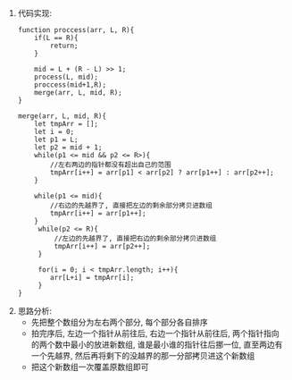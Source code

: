 1. 代码实现:
    ```
    function proccess(arr, L, R){
        if(L == R){
            return;
        }

        mid = L + (R - L) >> 1;
        process(L, mid);
        proccess(mid+1,R);
        merge(arr, L, mid, R);
    }

    merge(arr, L, mid, R){
        let tmpArr = [];
        let i = 0;
        let p1 = L;
        let p2 = mid + 1;
        while(p1 <= mid && p2 <= R>){
            //左右两边的指针都没有超出自己的范围
            tmpArr[i++] = arr[p1] < arr[p2] ? arr[p1++] : arr[p2++];
        }

        while(p1 <= mid){
            //右边的先越界了, 直接把左边的剩余部分拷贝进数组
            tmpArr[i++] = arr[p1++];
        }
         while(p2 <= R){
             //左边的先越界了, 直接把右边的剩余部分拷贝进数组
             tmpArr[i++] = arr[p2++];
         }

         for(i = 0; i < tmpArr.length; i++){
            arr[L+i] = tmpArr[i];
         }
    }
    ```
2. 思路分析:
    - 先把整个数组分为左右两个部分, 每个部分各自排序
    - 拍完序后, 左边一个指针从前往后, 右边一个指针从前往后, 两个指针指向的两个数中最小的放进新数组, 谁是最小谁的指针往后挪一位, 直至两边有一个先越界, 然后再将剩下的没越界的那一分部拷贝进这个新数组
    - 把这个新数组一次覆盖原数组即可
